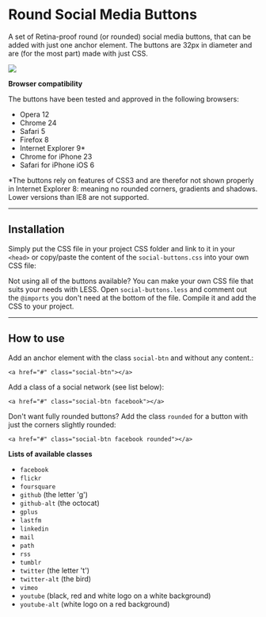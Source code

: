 Round Social Media Buttons
==========================

A set of Retina-proof round (or rounded) social media buttons, that can be added with just one anchor element. The buttons are 32px in diameter and are (for the most part) made with just CSS.

![](http://worksoftime.nl/files/rsmb.png)

**Browser compatibility**

The buttons have been tested and approved in the following browsers:

- Opera	12
- Chrome 24
- Safari 5
- Firefox 8
- Internet Explorer 9*
- Chrome for iPhone 23
- Safari for iPhone iOS 6

*The buttons rely on features of CSS3 and are therefor not shown properly in Internet Explorer 8: meaning no rounded corners, gradients and shadows. Lower versions than IE8 are not supported.


----------


## Installation ##

Simply put the CSS file in your project CSS folder and link to it in your `<head>` or copy/paste the content of the `social-buttons.css` into your own CSS file:

Not using all of the buttons available? You can make your own CSS file that suits your needs with LESS. Open `social-buttons.less` and comment out the `@imports` you don't need at the bottom of the file. Compile it and add the CSS to your project.


----------


## How to use ##

Add an anchor element with the class `social-btn` and without any content.:

	<a href="#" class="social-btn"></a>

Add a class of a social network (see list below):

	<a href="#" class="social-btn facebook"></a>

Don't want fully rounded buttons? Add the class `rounded` for a button with just the corners slightly rounded:

	<a href="#" class="social-btn facebook rounded"></a>


**Lists of available classes**

- `facebook`
- `flickr`
- `foursquare`
- `github` (the letter 'g')
- `github-alt` (the octocat)
- `gplus`
- `lastfm`
- `linkedin`
- `mail`
- `path`
- `rss`
- `tumblr`
- `twitter` (the letter 't')
- `twitter-alt` (the bird)
- `vimeo`
- `youtube` (black, red and white logo on a white background)
- `youtube-alt` (white logo on a red background)